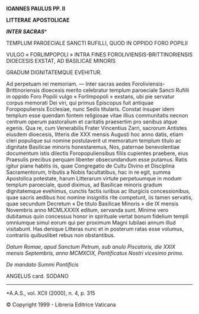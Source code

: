 **IOANNES PAULUS PP. II**

**LITTERAE** **APOSTOLICAE**

***INTER SACRAS****

TEMPLUM PAROECIALE SANCTI RUFILLI, QUOD IN OPPIDO FORO POPILII

VULGO « FORLIMPOPOLI » INTRA FINES FOROLIVIENSIS-BRITTINORIENSIS DIOECESIS EXSTAT, AD BASILICAE MINORIS

GRADUM DIGNITATEMQUE EVEHITUR.

Ad perpetuam rei memoriam. — Inter sacras aedes Foroliviensis-Brittinoriensis dioecesis merito celebratur templum paroeciale Sancti Rufilli in oppido Foro Popilii vulgo « Forlimpopoli » exstans, ubi pie servatur corpus memorati Dei viri, qui primus Episcopus fuit antiquae Foropopuliensis Ecclesiae, nunc Sedis titularis. Constat insuper idem templum esse quendam fontem religiosae vitae illius communitatis necnon centrum operum pastoralium et caritatis praesertim pro senibus atque egenis. Qua re, cum Venerabilis Frater Vincentius Zarri, sacrorum Antistes eiusdem dioecesis, litteris die XXX mensis Augusti hoc anno datis, etiam cleri populique sui nomine postulaverit ut memoratum templum titulo ac dignitate Basilicae minoris honestaremus, Nos, paternae benevolentiae documentum istis dilectis Foropopuliensibus filiis cupientes praebere, eius Praesulis precibus perquam libenter obsecundandum esse putamus. Ratis igitur piane habitis iis, quae Congregatio de Cultu Divino et Disciplina Sacramentorum, tributis a Nobis facultatibus, hac in re egit, summa Apostolica potestate, harum Litterarum virtute perpetuumque in modum templum paroeciale, quod diximus, ad Basilicae minoris gradum dignitatemque evehimus, cunctis factis iuribus ac liturgicis concessionibus, quae sacris aedibus hoc nomine insignitis rite competunt, iis tamen servatis, quae secundum Decretum « De titulo Basilicae Minoris » die IX mensis Novembris anno MCMLXXXIX editum, servanda sunt. Minime vero dubitamus quin concessus honor in spirituale vertat bonum fidelium templi omniumque simul eorum qui per proximum Magni Iubilaei annum illud visitabunt. Has denique Litteras nunc et in posterum ratas esse volumus, contrariis quibuslibet rebus non obstantibus.

*Datum Romae, apud Sanctum Petrum, sub anulo Piscatoris, die XXIX mensis Septembris, anno MCMXCIX, Pontificatus Nostri vicesimo primo.*

*De mandato Summi Pontificis*

ANGELUS card. SODANO

* * *

*A.A.S., vol. XCII (2000), n. 4, p. 315

© Copyright 1999 - Libreria Editrice Vaticana